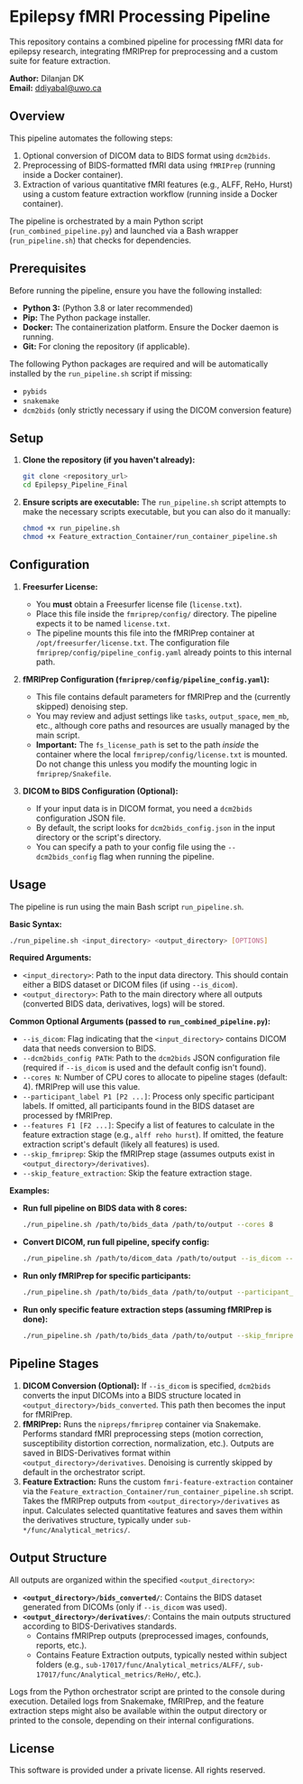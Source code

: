 # Epilepsy fMRI Processing Pipeline

This repository contains a combined pipeline for processing fMRI data for epilepsy research, integrating fMRIPrep for preprocessing and a custom suite for feature extraction.

**Author:** Dilanjan DK  
**Email:** ddiyabal@uwo.ca

## Overview

This pipeline automates the following steps:
1.  Optional conversion of DICOM data to BIDS format using `dcm2bids`.
2.  Preprocessing of BIDS-formatted fMRI data using `fMRIPrep` (running inside a Docker container).
3.  Extraction of various quantitative fMRI features (e.g., ALFF, ReHo, Hurst) using a custom feature extraction workflow (running inside a Docker container).

The pipeline is orchestrated by a main Python script (`run_combined_pipeline.py`) and launched via a Bash wrapper (`run_pipeline.sh`) that checks for dependencies.

## Prerequisites

Before running the pipeline, ensure you have the following installed:

*   **Python 3:** (Python 3.8 or later recommended)
*   **Pip:** The Python package installer.
*   **Docker:** The containerization platform. Ensure the Docker daemon is running.
*   **Git:** For cloning the repository (if applicable).

The following Python packages are required and will be automatically installed by the `run_pipeline.sh` script if missing:
*   `pybids`
*   `snakemake`
*   `dcm2bids` (only strictly necessary if using the DICOM conversion feature)

## Setup

1.  **Clone the repository (if you haven't already):**
    ```bash
    git clone <repository_url>
    cd Epilepsy_Pipeline_Final 
    ```
2.  **Ensure scripts are executable:**
    The `run_pipeline.sh` script attempts to make the necessary scripts executable, but you can also do it manually:
    ```bash
    chmod +x run_pipeline.sh
    chmod +x Feature_extraction_Container/run_container_pipeline.sh 
    ```

## Configuration

1.  **Freesurfer License:**
    *   You **must** obtain a Freesurfer license file (`license.txt`).
    *   Place this file inside the `fmriprep/config/` directory. The pipeline expects it to be named `license.txt`.
    *   The pipeline mounts this file into the fMRIPrep container at `/opt/freesurfer/license.txt`. The configuration file `fmriprep/config/pipeline_config.yaml` already points to this internal path.

2.  **fMRIPrep Configuration (`fmriprep/config/pipeline_config.yaml`):**
    *   This file contains default parameters for fMRIPrep and the (currently skipped) denoising step.
    *   You may review and adjust settings like `tasks`, `output_space`, `mem_mb`, etc., although core paths and resources are usually managed by the main script.
    *   **Important:** The `fs_license_path` is set to the path *inside* the container where the local `fmriprep/config/license.txt` is mounted. Do not change this unless you modify the mounting logic in `fmriprep/Snakefile`.

3.  **DICOM to BIDS Configuration (Optional):**
    *   If your input data is in DICOM format, you need a `dcm2bids` configuration JSON file.
    *   By default, the script looks for `dcm2bids_config.json` in the input directory or the script's directory.
    *   You can specify a path to your config file using the `--dcm2bids_config` flag when running the pipeline.

## Usage

The pipeline is run using the main Bash script `run_pipeline.sh`.

**Basic Syntax:**

```bash
./run_pipeline.sh <input_directory> <output_directory> [OPTIONS]
```

**Required Arguments:**

*   `<input_directory>`: Path to the input data directory. This should contain either a BIDS dataset or DICOM files (if using `--is_dicom`).
*   `<output_directory>`: Path to the main directory where all outputs (converted BIDS data, derivatives, logs) will be stored.

**Common Optional Arguments (passed to `run_combined_pipeline.py`):**

*   `--is_dicom`: Flag indicating that the `<input_directory>` contains DICOM data that needs conversion to BIDS.
*   `--dcm2bids_config PATH`: Path to the `dcm2bids` JSON configuration file (required if `--is_dicom` is used and the default config isn't found).
*   `--cores N`: Number of CPU cores to allocate to pipeline stages (default: 4). fMRIPrep will use this value.
*   `--participant_label P1 [P2 ...]`: Process only specific participant labels. If omitted, all participants found in the BIDS dataset are processed by fMRIPrep.
*   `--features F1 [F2 ...]`: Specify a list of features to calculate in the feature extraction stage (e.g., `alff reho hurst`). If omitted, the feature extraction script's default (likely all features) is used.
*   `--skip_fmriprep`: Skip the fMRIPrep stage (assumes outputs exist in `<output_directory>/derivatives`).
*   `--skip_feature_extraction`: Skip the feature extraction stage.

**Examples:**

*   **Run full pipeline on BIDS data with 8 cores:**
    ```bash
    ./run_pipeline.sh /path/to/bids_data /path/to/output --cores 8
    ```
*   **Convert DICOM, run full pipeline, specify config:**
    ```bash
    ./run_pipeline.sh /path/to/dicom_data /path/to/output --is_dicom --dcm2bids_config /path/to/my_dcm2bids.json --cores 8
    ```
*   **Run only fMRIPrep for specific participants:**
    ```bash
    ./run_pipeline.sh /path/to/bids_data /path/to/output --participant_label 01 02 --skip_feature_extraction --cores 12
    ```
*   **Run only specific feature extraction steps (assuming fMRIPrep is done):**
    ```bash
    ./run_pipeline.sh /path/to/bids_data /path/to/output --skip_fmriprep --features alff falff --cores 4
    ```

## Pipeline Stages

1.  **DICOM Conversion (Optional):** If `--is_dicom` is specified, `dcm2bids` converts the input DICOMs into a BIDS structure located in `<output_directory>/bids_converted`. This path then becomes the input for fMRIPrep.
2.  **fMRIPrep:** Runs the `nipreps/fmriprep` container via Snakemake. Performs standard fMRI preprocessing steps (motion correction, susceptibility distortion correction, normalization, etc.). Outputs are saved in BIDS-Derivatives format within `<output_directory>/derivatives`. Denoising is currently skipped by default in the orchestrator script.
3.  **Feature Extraction:** Runs the custom `fmri-feature-extraction` container via the `Feature_extraction_Container/run_container_pipeline.sh` script. Takes the fMRIPrep outputs from `<output_directory>/derivatives` as input. Calculates selected quantitative features and saves them within the derivatives structure, typically under `sub-*/func/Analytical_metrics/`.

## Output Structure

All outputs are organized within the specified `<output_directory>`:

*   **`<output_directory>/bids_converted/`**: Contains the BIDS dataset generated from DICOMs (only if `--is_dicom` was used).
*   **`<output_directory>/derivatives/`**: Contains the main outputs structured according to BIDS-Derivatives standards.
    *   Contains fMRIPrep outputs (preprocessed images, confounds, reports, etc.).
    *   Contains Feature Extraction outputs, typically nested within subject folders (e.g., `sub-17017/func/Analytical_metrics/ALFF/`, `sub-17017/func/Analytical_metrics/ReHo/`, etc.).

Logs from the Python orchestrator script are printed to the console during execution. Detailed logs from Snakemake, fMRIPrep, and the feature extraction steps might also be available within the output directory or printed to the console, depending on their internal configurations.

## License

This software is provided under a private license. All rights reserved. 